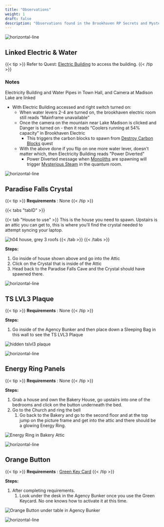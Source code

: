 ```yaml
---
title: "Observations"
weight: 1
draft: false
description: "Observations found in the Brookhaven RP Secrets and Mysteries. May contain observations that haven't been determined as part of the Secrets and Mysteries lore."
---
```


![horizontal-line](/images/green-line.png)

## Linked Electric & Water

{{< tip >}}
Refer to Quest: [Electric Building](/lore/quests/#electric-building) to access the building.
{{< /tip >}}

### Notes

Electricity Building and Water Pipes in Town Hall, and Camera at Madison Lake are linked
- With Electric Building accessed and right switch turned on:
    - When water levers 2-4 are turned on, the brookhaven electric room still reads “Mainframe unavailable”
    - Once the camera on the mountain near Lake Madison is clicked and Danger is turned on - then it reads “Coolers running at 54% capacity” in Brookhaven Electric
        - This triggers the carbon blocks to spawn from [Destroy Carbon Blocks](/lore/quests/#destroy-carbon-blocks) quest
    - With the above done if you flip on one more water lever, doesn't matter which, then Electricity Building reads "Power Diverted"
        - Power Diverted message when [Monoliths](/lore/quests/#monoliths) are spawning will trigger [Mysterious Steam](/casebook/quantum/steam/) in the quantum room.

![horizontal-line](/images/green-line.png)

## Paradise Falls Crystal

{{< tip >}}
**Requirements** : None
{{< /tip >}}

{{< tabs "tabID" >}}

{{< tab "House to use" >}}
This is the house you need to spawn. 
Upstairs is an attic you can get to, this is where you'll find the crystal needed to attempt syncing your laptop.

![h04 house, grey 3 roofs](/images/bh/h04-house.jpg)
{{< /tab >}}
{{< /tabs >}}

**Steps:**
1. Go inside of house shown above and go into the Attic
1. Click on the Crystal that is inside of the Attic
1. Head back to the Paradise Falls Cave and the Crystal should have spawned there.

![horizontal-line](/images/green-line.png)

## TS LVL3 Plaque
{{< tip >}}
**Requirements** : None
{{< /tip >}}

**Steps:**
1. Go inside of the Agency Bunker and then place down a Sleeping Bag in this wall to see the TS LVL3 Plaque

![hidden tslvl3 plaque](/images/bh/tslvl3.jpg)

![horizontal-line](/images/green-line.png)

## Energy Ring Panels
{{< tip >}}
**Requirements** : None
{{< /tip >}}

**Steps:**

1. Grab a house and own the Bakery House, go upstairs into one of the bedrooms and click on the button underneath the bed.
1. Go to the Church and ring the bell
    1. Go back to the Bakery and go to the second floor and at the top jump on the picture frame and get into the attic and there should be a glowing Energy Ring.

![Energy Ring in Bakery Attic](/images/bh/bakery_energy_ring.jpg)

![horizontal-line](/images/green-line.png)

## Orange Button

{{< tip >}}
**Requirements** : [Green Key Card](/lore/special_tools/#green-key-card)
{{< /tip >}}

**Steps:**

1. After completing requirements.
    1. Look under the desk in the Agency Bunker once you use the Green Keycard. No one knows how to activate it at this time.

![Orange Button under table in Agency Bunker](/images/bh/agency_orange_button.jpg)

![horizontal-line](/images/green-line.png)